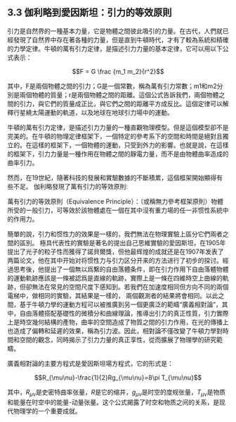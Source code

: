## 3.3 伽利略到愛因斯坦：引力的等效原則

引力是自然界的一種基本力量，它是物體之間彼此吸引的力量。在古代，人們就已經發現了自然界中存在著各種的力量，但是直到牛頓時代，才有了較為系統和精確的力學定律。牛頓的萬有引力定律，是描述引力力量的基本定律，它可以用以下公式表示：

$$F = G \frac {m_1 m_2}{r^2}$$

其中，F是兩個物體之間的引力；G是一個常數，稱為萬有引力常數；m1和m2分別是兩個物體的質量；r是兩個物體之間的距離。這個公式告訴我們，兩個物體之間的引力，與它們的質量成正比，與它們之間的距離平方成反比。這個定律可以解釋行星繞太陽運動的軌道，以及地球在地球引力場中的運動。

牛頓的萬有引力定律，是描述引力力量的一種直觀物理模型。但是這個模型卻不是完美的。在牛頓的物理定律框架下，一個特定的參考系下的空間和時間是絕對且獨立的。在這樣的框架下，一個物體的運動，只受到外力的影響。也就是說，在這樣的框架下，引力力量是一種作用在物體之間的靜電力量，而不是由物體曲率造成的曲率引力。

然而，在19世紀，隨著科技的發展和實驗數據的不斷積累，這個框架開始顯得有些不足。 伽利略發現了萬有引力的等效原則:

萬有引力的等效原則（Equivalence Principle）：（或稱無力參考框架原則）物體所受的一般引力，可等效於該物體處在一個在其中沒有重力場的任一非惯性系統中的作用力。

簡單的說，引力和惯性力的效果是一樣的，我們無法在物理實驗上區分它們兩者之間的區別。 極具代表性的實驗是著名的提出自己思維實驗的愛因斯坦，在1905年提出了光子的粒子性而獲得了諾貝爾獎，但他最辉煌的成就还是在1907年发表了两篇论文，他在其中开始对将惯性力与引力区分开来的方法进行了初步的探讨。經過思考後，他提出了一個無以爲繫的自由落體条件，即在引力作用下自由落體物體的運動軌跡應該是一條被認爲是直線的軌跡，實際上是一條在四維時空上曲線的軌跡，但卻無法在常見的空間尺度下感知到。若我們在加速度相同但方向不同的兩個電梯中，做相同的實驗，其結果是一樣的， 兩個觀測者的結果將會相同。以此之間，基于牛頓力學的運動方程可以被推廣到另一個更廣泛的範疇“廣義相對論”，其中，自由落體搭配基礎性的微積分和曲線理論，推導出引力的真正性質，引力實際上是時空幾何結構的產物，曲率的空間造成了物質之間的引力作用，在光的傳播上也造成了偏轉和延遲的效果，稱為引力波。因此，相對論不僅改變了牛頓力學對時間和空間的觀念，同時揭示了引力力量的真正享性，從而擴展了物理學的研究範疇。

廣義相對論的主要方程式是愛因斯坦場方程式，它的形式是：

$$R_{\mu\nu}-\frac{1}{2}Rg_{\mu\nu}=8\pi T_{\mu\nu}$$

其中，$R_{\mu\nu}$是史密特曲率张量，$R$是它的缩并，$g_{\mu\nu}$是时空的度规张量，$T_{\mu\nu}$是物质和能量在时空中的能量-动量张量。这个公式揭露了时空和物质之间的关系，是现代物理学的一个重要成就。